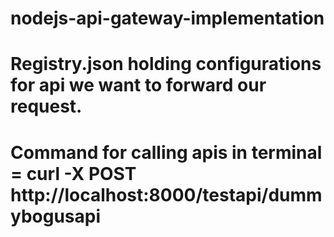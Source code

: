 # nodejs-api-gateway-implementation
# Registry.json holding configurations for api we want to forward our request.
# Command for calling apis in terminal = curl -X POST http://localhost:8000/testapi/dummybogusapi